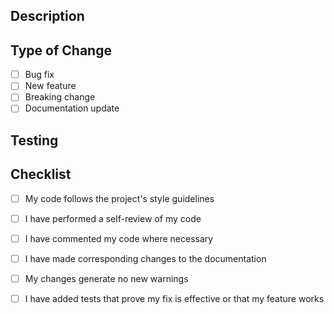 ## Description

<!-- Describe your changes here -->

## Type of Change

- [ ] Bug fix
- [ ] New feature
- [ ] Breaking change
- [ ] Documentation update

## Testing

<!-- Describe how you tested your changes -->

## Checklist

- [ ] My code follows the project's style guidelines
- [ ] I have performed a self-review of my code
- [ ] I have commented my code where necessary
- [ ] I have made corresponding changes to the documentation
- [ ] My changes generate no new warnings
- [ ] I have added tests that prove my fix is effective or that my feature works

